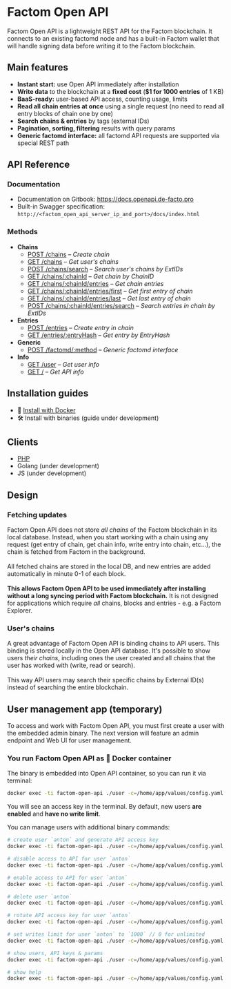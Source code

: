 # Factom Open API

Factom Open API is a lightweight REST API for the Factom blockchain. It connects to an existing factomd node and has a built-in Factom wallet that will handle signing data before writing it to the Factom blockchain.

## Main features

- **Instant start:** use Open API immediately after installation
- **Write data** to the blockchain at a **fixed cost** (**\$1 for 1000 entries** of 1 KB)
- **BaaS-ready:** user-based API access, counting usage, limits
- **Read all chain entries at once** using a single request (no need to read all entry blocks of chain one by one)
- **Search chains & entries** by tags (external IDs)
- **Pagination, sorting, filtering** results with query params
- **Generic factomd interface:** all factomd API requests are supported via special REST path

## API Reference

### Documentation

- Documentation on Gitbook: https://docs.openapi.de-facto.pro
- Built-in Swagger specification: `http://<factom_open_api_server_ip_and_port>/docs/index.html`

### Methods

- **Chains**
  - <a href="https://docs.openapi.de-facto.pro/chains/create-chain" target="_blank">POST /chains</a> – _Create chain_
  - <a href="https://docs.openapi.de-facto.pro/chains/get-chains" target="_blank">GET /chains</a> – _Get user's chains_
  - <a href="https://docs.openapi.de-facto.pro/chains/search-chains" target="_blank">POST /chains/search</a> – _Search user's chains by ExtIDs_
  - <a href="https://docs.openapi.de-facto.pro/chains/get-chain" target="_blank">GET /chains/:chainId</a> – _Get chain by ChainID_
  - <a href="https://docs.openapi.de-facto.pro/chains/get-chain-entries" target="_blank">GET /chains/:chainId/entries</a> – _Get chain entries_
  - <a href="https://docs.openapi.de-facto.pro/chains/get-chain-first-entry" target="_blank">GET /chains/:chainId/entries/first</a> – _Get first entry of chain_
  - <a href="https://docs.openapi.de-facto.pro/chains/get-chain-last-entry" target="_blank">GET /chains/:chainId/entries/last</a> – _Get last entry of chain_
  - <a href="https://docs.openapi.de-facto.pro/chains/search-chain-entries" target="_blank">POST /chains/:chainId/entries/search</a> – _Search entries in chain by ExtIDs_
- **Entries**
  - <a href="https://docs.openapi.de-facto.pro/entries/create-entry" target="_blank">POST /entries</a> – _Create entry in chain_
  - <a href="https://docs.openapi.de-facto.pro/entries/get-entry" target="_blank">GET /entries/:entryHash</a> – _Get entry by EntryHash_
- **Generic**
  - <a href="https://docs.openapi.de-facto.pro/factomd/factomd-method" target="_blank">POST /factomd/:method</a> – _Generic factomd interface_
- **Info**
  - <a href="https://docs.openapi.de-facto.pro/user/get-user" target="_blank">GET /user</a> – _Get user info_
  - <a href="https://docs.openapi.de-facto.pro/api/api-info" target="_blank">GET /</a> – _Get API info_

## Installation guides

- 🐳 <a href="https://github.com/DeFacto-Team/Factom-Open-API/blob/master/guides/INSTALL_DOCKER.md">Install with Docker</a>
- 🛠 Install with binaries (guide under development)

## Clients

- <a href="https://github.com/DeFacto-Team/Factom-Open-API-PHP" target="_blank">PHP</a>
- Golang (under development)
- JS (under development)

## Design

### Fetching updates

Factom Open API does not store _all chains_ of the Factom blockchain in its local database. Instead, when you start working with a chain using any request (get entry of chain, get chain info, write entry into chain, etc...), the chain is fetched from Factom in the background.
<br /><br />
All fetched chains are stored in the local DB, and new entries are added automatically in minute 0-1 of each block.
<br /><br />
**This allows Factom Open API to be used immediately after installing without a long syncing period with Factom blockchain.** It is not designed for applications which require _all_ chains, blocks and entries - e.g. a Factom Explorer.

### User's chains

A great advantage of Factom Open API is binding chains to API users. This binding is stored locally in the Open API database. It's possible to show users _their chains_, including ones the user created and all chains that the user has worked with (write, read or search).<br /><br />
This way API users may search their specific chains by External ID(s) instead of searching the entire blockchain.

## User management app (temporary)

To access and work with Factom Open API, you must first create a user with the embedded admin binary. The next version will feature an admin endpoint and Web UI for user management.

### You run Factom Open API as 🐳 Docker container

The binary is embedded into Open API container, so you can run it via terminal:

```bash
docker exec -ti factom-open-api ./user -c=/home/app/values/config.yaml create anton
```

You will see an access key in the terminal.
By default, new users **are enabled** and **have no write limit**.

You can manage users with additional binary commands:

```bash
# create user `anton` and generate API access key
docker exec -ti factom-open-api ./user -c=/home/app/values/config.yaml create anton

# disable access to API for user `anton`
docker exec -ti factom-open-api ./user -c=/home/app/values/config.yaml disable anton

# enable access to API for user `anton`
docker exec -ti factom-open-api ./user -c=/home/app/values/config.yaml enable anton

# delete user `anton`
docker exec -ti factom-open-api ./user -c=/home/app/values/config.yaml delete anton

# rotate API access key for user `anton`
docker exec -ti factom-open-api ./user -c=/home/app/values/config.yaml rotate-key anton

# set writes limit for user `anton` to `1000` // 0 for unlimited
docker exec -ti factom-open-api ./user -c=/home/app/values/config.yaml set-limit anton 1000

# show users, API keys & params
docker exec -ti factom-open-api ./user -c=/home/app/values/config.yaml ls

# show help
docker exec -ti factom-open-api ./user -c=/home/app/values/config.yaml help
```
